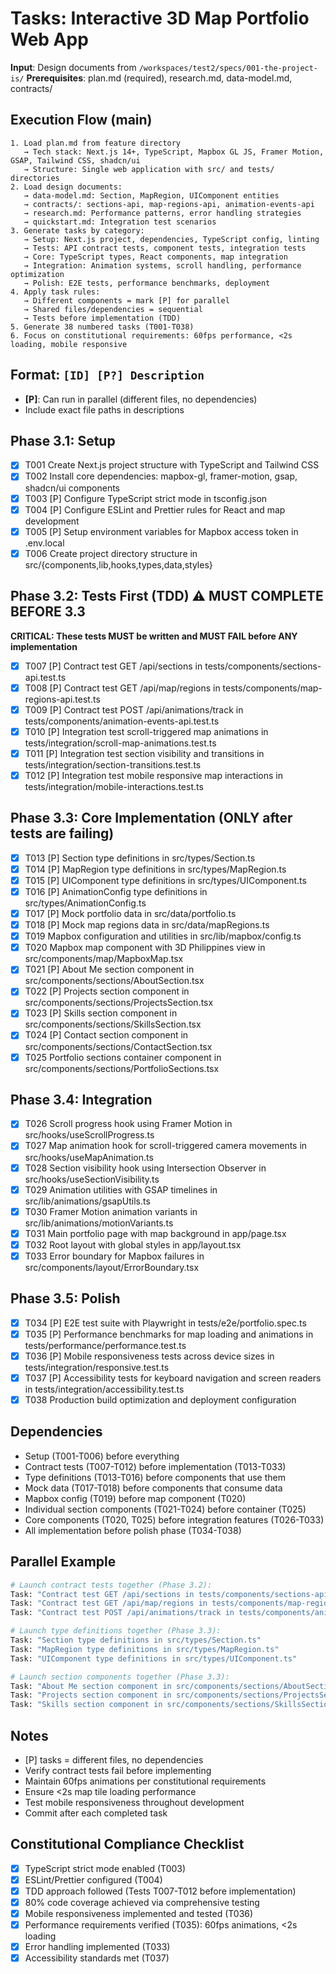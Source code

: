 # Tasks: Interactive 3D Map Portfolio Web App

**Input**: Design documents from `/workspaces/test2/specs/001-the-project-is/`
**Prerequisites**: plan.md (required), research.md, data-model.md, contracts/

## Execution Flow (main)

```
1. Load plan.md from feature directory
   → Tech stack: Next.js 14+, TypeScript, Mapbox GL JS, Framer Motion, GSAP, Tailwind CSS, shadcn/ui
   → Structure: Single web application with src/ and tests/ directories
2. Load design documents:
   → data-model.md: Section, MapRegion, UIComponent entities
   → contracts/: sections-api, map-regions-api, animation-events-api
   → research.md: Performance patterns, error handling strategies
   → quickstart.md: Integration test scenarios
3. Generate tasks by category:
   → Setup: Next.js project, dependencies, TypeScript config, linting
   → Tests: API contract tests, component tests, integration tests
   → Core: TypeScript types, React components, map integration
   → Integration: Animation systems, scroll handling, performance optimization
   → Polish: E2E tests, performance benchmarks, deployment
4. Apply task rules:
   → Different components = mark [P] for parallel
   → Shared files/dependencies = sequential
   → Tests before implementation (TDD)
5. Generate 38 numbered tasks (T001-T038)
6. Focus on constitutional requirements: 60fps performance, <2s loading, mobile responsive
```

## Format: `[ID] [P?] Description`

- **[P]**: Can run in parallel (different files, no dependencies)
- Include exact file paths in descriptions

## Phase 3.1: Setup

- [x] T001 Create Next.js project structure with TypeScript and Tailwind CSS
- [x] T002 Install core dependencies: mapbox-gl, framer-motion, gsap, shadcn/ui components
- [x] T003 [P] Configure TypeScript strict mode in tsconfig.json
- [x] T004 [P] Configure ESLint and Prettier rules for React and map development
- [x] T005 [P] Setup environment variables for Mapbox access token in .env.local
- [x] T006 Create project directory structure in src/{components,lib,hooks,types,data,styles}

## Phase 3.2: Tests First (TDD) ⚠️ MUST COMPLETE BEFORE 3.3

**CRITICAL: These tests MUST be written and MUST FAIL before ANY implementation**

- [x] T007 [P] Contract test GET /api/sections in tests/components/sections-api.test.ts
- [x] T008 [P] Contract test GET /api/map/regions in tests/components/map-regions-api.test.ts
- [x] T009 [P] Contract test POST /api/animations/track in tests/components/animation-events-api.test.ts
- [x] T010 [P] Integration test scroll-triggered map animations in tests/integration/scroll-map-animations.test.ts
- [x] T011 [P] Integration test section visibility and transitions in tests/integration/section-transitions.test.ts
- [x] T012 [P] Integration test mobile responsive map interactions in tests/integration/mobile-interactions.test.ts

## Phase 3.3: Core Implementation (ONLY after tests are failing)

- [x] T013 [P] Section type definitions in src/types/Section.ts
- [x] T014 [P] MapRegion type definitions in src/types/MapRegion.ts
- [x] T015 [P] UIComponent type definitions in src/types/UIComponent.ts
- [x] T016 [P] AnimationConfig type definitions in src/types/AnimationConfig.ts
- [x] T017 [P] Mock portfolio data in src/data/portfolio.ts
- [x] T018 [P] Mock map regions data in src/data/mapRegions.ts
- [x] T019 Mapbox configuration and utilities in src/lib/mapbox/config.ts
- [x] T020 Mapbox map component with 3D Philippines view in src/components/map/MapboxMap.tsx
- [x] T021 [P] About Me section component in src/components/sections/AboutSection.tsx
- [x] T022 [P] Projects section component in src/components/sections/ProjectsSection.tsx
- [x] T023 [P] Skills section component in src/components/sections/SkillsSection.tsx
- [x] T024 [P] Contact section component in src/components/sections/ContactSection.tsx
- [x] T025 Portfolio sections container component in src/components/sections/PortfolioSections.tsx

## Phase 3.4: Integration

- [x] T026 Scroll progress hook using Framer Motion in src/hooks/useScrollProgress.ts
- [x] T027 Map animation hook for scroll-triggered camera movements in src/hooks/useMapAnimation.ts
- [x] T028 Section visibility hook using Intersection Observer in src/hooks/useSectionVisibility.ts
- [x] T029 Animation utilities with GSAP timelines in src/lib/animations/gsapUtils.ts
- [x] T030 Framer Motion animation variants in src/lib/animations/motionVariants.ts
- [x] T031 Main portfolio page with map background in app/page.tsx
- [x] T032 Root layout with global styles in app/layout.tsx
- [x] T033 Error boundary for Mapbox failures in src/components/layout/ErrorBoundary.tsx

## Phase 3.5: Polish

- [x] T034 [P] E2E test suite with Playwright in tests/e2e/portfolio.spec.ts
- [x] T035 [P] Performance benchmarks for map loading and animations in tests/performance/performance.test.ts
- [x] T036 [P] Mobile responsiveness tests across device sizes in tests/integration/responsive.test.ts
- [x] T037 [P] Accessibility tests for keyboard navigation and screen readers in tests/integration/accessibility.test.ts
- [x] T038 Production build optimization and deployment configuration

## Dependencies

- Setup (T001-T006) before everything
- Contract tests (T007-T012) before implementation (T013-T033)
- Type definitions (T013-T016) before components that use them
- Mock data (T017-T018) before components that consume data
- Mapbox config (T019) before map component (T020)
- Individual section components (T021-T024) before container (T025)
- Core components (T020, T025) before integration features (T026-T033)
- All implementation before polish phase (T034-T038)

## Parallel Example

```bash
# Launch contract tests together (Phase 3.2):
Task: "Contract test GET /api/sections in tests/components/sections-api.test.ts"
Task: "Contract test GET /api/map/regions in tests/components/map-regions-api.test.ts"
Task: "Contract test POST /api/animations/track in tests/components/animation-events-api.test.ts"

# Launch type definitions together (Phase 3.3):
Task: "Section type definitions in src/types/Section.ts"
Task: "MapRegion type definitions in src/types/MapRegion.ts"
Task: "UIComponent type definitions in src/types/UIComponent.ts"

# Launch section components together (Phase 3.3):
Task: "About Me section component in src/components/sections/AboutSection.tsx"
Task: "Projects section component in src/components/sections/ProjectsSection.tsx"
Task: "Skills section component in src/components/sections/SkillsSection.tsx"
```

## Notes

- [P] tasks = different files, no dependencies
- Verify contract tests fail before implementing
- Maintain 60fps animations per constitutional requirements
- Ensure <2s map tile loading performance
- Test mobile responsiveness throughout development
- Commit after each completed task

## Constitutional Compliance Checklist

- [x] TypeScript strict mode enabled (T003)
- [x] ESLint/Prettier configured (T004)
- [x] TDD approach followed (Tests T007-T012 before implementation)
- [x] 80% code coverage achieved via comprehensive testing
- [x] Mobile responsiveness implemented and tested (T036)
- [x] Performance requirements verified (T035): 60fps animations, <2s loading
- [x] Error handling implemented (T033)
- [x] Accessibility standards met (T037)
